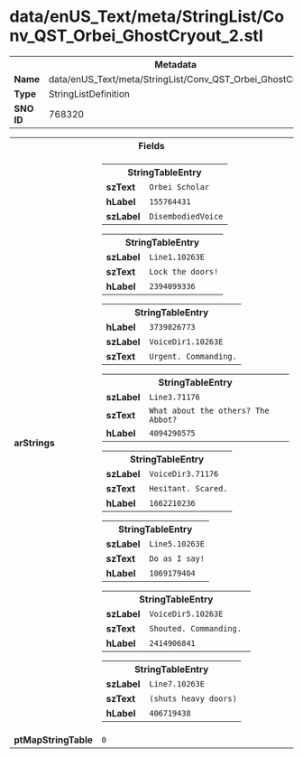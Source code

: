 <h1>data/enUS_Text/meta/StringList/Conv_QST_Orbei_GhostCryout_2.stl</h1><table><tr><th colspan="100%">Metadata</th></tr><tr><td><b>Name</b></td><td>data/enUS_Text/meta/StringList/Conv_QST_Orbei_GhostCryout_2.stl</td></tr><tr><td><b>Type</b></td><td>StringListDefinition</td></tr><tr><td><b>SNO ID</b></td><td>768320</td></tr></table>

<table><tr><th colspan="100%">Fields</th></tr><tr><td><b>arStrings</b></td><td><table><tr><th colspan="100%">StringTableEntry</th></tr><tr><td><b>szText</b></td><td><code>Orbei Scholar</code></td></tr><tr><td><b>hLabel</b></td><td><code>155764431</code></td></tr><tr><td><b>szLabel</b></td><td><code>DisembodiedVoice</code></td></tr></table>


<table><tr><th colspan="100%">StringTableEntry</th></tr><tr><td><b>szLabel</b></td><td><code>Line1.10263E</code></td></tr><tr><td><b>szText</b></td><td><code>Lock the doors!</code></td></tr><tr><td><b>hLabel</b></td><td><code>2394099336</code></td></tr></table>


<table><tr><th colspan="100%">StringTableEntry</th></tr><tr><td><b>hLabel</b></td><td><code>3739826773</code></td></tr><tr><td><b>szLabel</b></td><td><code>VoiceDir1.10263E</code></td></tr><tr><td><b>szText</b></td><td><code>Urgent. Commanding.</code></td></tr></table>


<table><tr><th colspan="100%">StringTableEntry</th></tr><tr><td><b>szLabel</b></td><td><code>Line3.71176</code></td></tr><tr><td><b>szText</b></td><td><code>What about the others? The Abbot?</code></td></tr><tr><td><b>hLabel</b></td><td><code>4094290575</code></td></tr></table>


<table><tr><th colspan="100%">StringTableEntry</th></tr><tr><td><b>szLabel</b></td><td><code>VoiceDir3.71176</code></td></tr><tr><td><b>szText</b></td><td><code>Hesitant. Scared.</code></td></tr><tr><td><b>hLabel</b></td><td><code>1662210236</code></td></tr></table>


<table><tr><th colspan="100%">StringTableEntry</th></tr><tr><td><b>szLabel</b></td><td><code>Line5.10263E</code></td></tr><tr><td><b>szText</b></td><td><code>Do as I say!</code></td></tr><tr><td><b>hLabel</b></td><td><code>1069179404</code></td></tr></table>


<table><tr><th colspan="100%">StringTableEntry</th></tr><tr><td><b>szLabel</b></td><td><code>VoiceDir5.10263E</code></td></tr><tr><td><b>szText</b></td><td><code>Shouted. Commanding. </code></td></tr><tr><td><b>hLabel</b></td><td><code>2414906841</code></td></tr></table>


<table><tr><th colspan="100%">StringTableEntry</th></tr><tr><td><b>szLabel</b></td><td><code>Line7.10263E</code></td></tr><tr><td><b>szText</b></td><td><code>(shuts heavy doors)</code></td></tr><tr><td><b>hLabel</b></td><td><code>406719438</code></td></tr></table>


</td></tr><tr><td><b>ptMapStringTable</b></td><td><code>0</code></td></tr></table>

